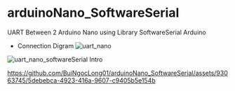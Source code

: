 # arduinoNano_SoftwareSerial
UART Between 2 Arduino Nano using Library SoftwareSerial Arduino 
- Connection Digram
![uart_nano](https://github.com/BuiNgocLong01/arduinoNano_SoftwareSerial/assets/93063745/9413a593-7da0-4f65-b6ef-267828628629)

![uart_nano_softwareSerial](https://github.com/BuiNgocLong01/arduinoNano_SoftwareSerial/assets/93063745/aefec449-39e5-41bf-8857-b1af867a789b)
Intro



https://github.com/BuiNgocLong01/arduinoNano_SoftwareSerial/assets/93063745/5debebca-4923-416a-9607-c9405b5e154b

